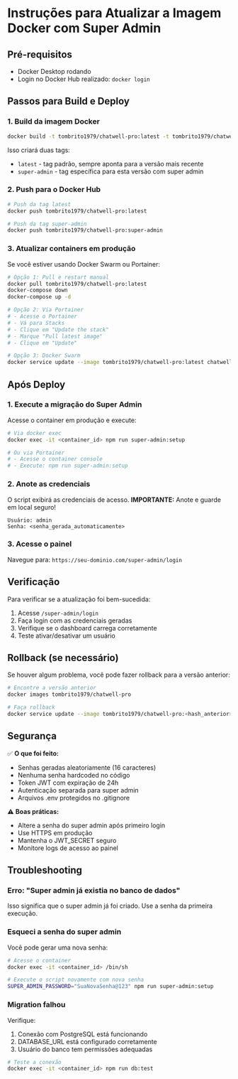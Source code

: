 # Instruções para Atualizar a Imagem Docker com Super Admin

## Pré-requisitos
- Docker Desktop rodando
- Login no Docker Hub realizado: `docker login`

## Passos para Build e Deploy

### 1. Build da imagem Docker

```bash
docker build -t tombrito1979/chatwell-pro:latest -t tombrito1979/chatwell-pro:super-admin .
```

Isso criará duas tags:
- `latest` - tag padrão, sempre aponta para a versão mais recente
- `super-admin` - tag específica para esta versão com super admin

### 2. Push para o Docker Hub

```bash
# Push da tag latest
docker push tombrito1979/chatwell-pro:latest

# Push da tag super-admin
docker push tombrito1979/chatwell-pro:super-admin
```

### 3. Atualizar containers em produção

Se você estiver usando Docker Swarm ou Portainer:

```bash
# Opção 1: Pull e restart manual
docker pull tombrito1979/chatwell-pro:latest
docker-compose down
docker-compose up -d

# Opção 2: Via Portainer
# - Acesse o Portainer
# - Vá para Stacks
# - Clique em "Update the stack"
# - Marque "Pull latest image"
# - Clique em "Update"

# Opção 3: Docker Swarm
docker service update --image tombrito1979/chatwell-pro:latest chatwell-pro
```

## Após Deploy

### 1. Execute a migração do Super Admin

Acesse o container em produção e execute:

```bash
# Via docker exec
docker exec -it <container_id> npm run super-admin:setup

# Ou via Portainer
# - Acesse o container console
# - Execute: npm run super-admin:setup
```

### 2. Anote as credenciais

O script exibirá as credenciais de acesso. **IMPORTANTE:** Anote e guarde em local seguro!

```
Usuário: admin
Senha: <senha_gerada_automaticamente>
```

### 3. Acesse o painel

Navegue para: `https://seu-dominio.com/super-admin/login`

## Verificação

Para verificar se a atualização foi bem-sucedida:

1. Acesse `/super-admin/login`
2. Faça login com as credenciais geradas
3. Verifique se o dashboard carrega corretamente
4. Teste ativar/desativar um usuário

## Rollback (se necessário)

Se houver algum problema, você pode fazer rollback para a versão anterior:

```bash
# Encontre a versão anterior
docker images tombrito1979/chatwell-pro

# Faça rollback
docker service update --image tombrito1979/chatwell-pro:<hash_anterior> chatwell-pro
```

## Segurança

✅ **O que foi feito:**
- Senhas geradas aleatoriamente (16 caracteres)
- Nenhuma senha hardcoded no código
- Token JWT com expiração de 24h
- Autenticação separada para super admin
- Arquivos .env protegidos no .gitignore

⚠️ **Boas práticas:**
- Altere a senha do super admin após primeiro login
- Use HTTPS em produção
- Mantenha o JWT_SECRET seguro
- Monitore logs de acesso ao painel

## Troubleshooting

### Erro: "Super admin já existia no banco de dados"

Isso significa que o super admin já foi criado. Use a senha da primeira execução.

### Esqueci a senha do super admin

Você pode gerar uma nova senha:

```bash
# Acesse o container
docker exec -it <container_id> /bin/sh

# Execute o script novamente com nova senha
SUPER_ADMIN_PASSWORD="SuaNovaSenha@123" npm run super-admin:setup
```

### Migration falhou

Verifique:
1. Conexão com PostgreSQL está funcionando
2. DATABASE_URL está configurado corretamente
3. Usuário do banco tem permissões adequadas

```bash
# Teste a conexão
docker exec -it <container_id> npm run db:test
```
